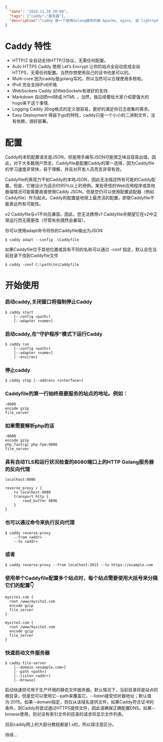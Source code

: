 ```json
{
  "date": "2019.11.28 20:00",
  "tags": ["caddy","服务器"],
  "description":"caddy 是一个使用Golang编写的像 Apache, nginx, 或 lighttpd 的web服务器，一个小小的二进制文件即可部署，默认支持 https，支持自动签发 Let’s Encrypt 证书,丰富的插件系统，可以快速配置缓存、CORS、自动拉取 Git 仓库、Markdown 支持、ip/地区过滤等十分强大的功能"
}
```

# Caddy 特性

- HTTP/2 全自动支持HTTP/2协议，无需任何配置。
- Auto HTTPS Caddy 使用 Let’s Encrypt 让你的站点全自动变成全站HTTPS，无需任何配置。当然你想使用自己的证书也是可以的。
- Multi-core 因为caddy是golang写的，所以当然可以合理使用多核啦。
- IPv6 完全支持IPv6环境.
- WebSockets Caddy 对WebSockets有很好的支持.
- Markdown 自动把md转成 HTML ，当然，我后续要给大家介绍更强大的hugo来干这个事情.
- Logging Caddy 对log格式的定义很容易，更好的满足你日志收集的需求。
- Easy Deployment 得益于go的特性，caddy只是一个小小的二进制文件，没有依赖，很好部署。


# 配置

Caddy的本机配置语言是JSON，但是用手编写JSON可能很乏味且容易出错。因此，对于大多数用户而言，Caddyfile是配置Caddy的第一选择，因为Caddyfile的学习速度非常快，易于理解，并且对开发人员而言非常有效。

Caddyfile的表现力不如Caddy的本地JSON，因此无法描述所有可能的Caddy配置。但是，它被设计为适合约95％以上的用例。某些奇怪的Web应用程序或其他极端情况可能需要直接使用Caddy JSON，但是您仍可以使用配置适配器（例如Caddyfile）作为起点。Caddy的配置是地球上最灵活的配置，即使Caddyfile不能表达所有可能性。

v2 Caddyfile与v1不向后兼容。因此，您无法携带v1 Caddyfile并期望它在v2中正常运行而无需更改（尽管有些偶然会兼容）。


你可以使用adapt命令将你的Caddyfile输出为JSON

```
$ caddy adapt --config .\Caddyfile
```




如果Caddyfile位于其他位置或具有不同的名称可以通过 -conf 指定，默认会在当前目录下找到Caddyfile文件

```
$ caddy -conf C:\path\to\Caddyfile
```

# 开始使用

### 启动caddy,关闭窗口将强制停止Caddy

```
$ caddy start
	[--config <path>]
	[--adapter <name>]
```



### 启动caddy,在“守护程序”模式下运行Caddy

```
$ caddy run
	[--config <path>]
	[--adapter <name>]
	[--environ]
```

### 停止caddy

```
$ caddy stop [--address <interface>]
```

### Caddyfile的第一行始终是要服务的站点的地址。例如：

```
:8080
encode gzip
file_server
```

### 如果需要解析php的话

```
:8080
encode gzip
php_fastcgi php-fpm:9000
file_server
```

### 具有自动TLS和运行状况检查的8080端口上的HTTP Golang服务器的反向代理

```
localhost:8086

reverse_proxy / {
	to localhost:8080
	transport http {
		read_buffer 4096
	}
}
```

### 也可以通过命令来执行反向代理

```
$ caddy reverse-proxy
	--from <addr>
	--to <addr>
```

### 或者

```
$ caddy reverse-proxy --from localhost:2015 --to https://example.com
```

### 使用单个Caddyfile配置多个站点时，每个站点需要使用大括号来分隔它们的配置👇

```
mysite1.com {
  root /www/mysite2.com
  encode gzip
  file_server
}

mysite2.com {
  root /www/mysite2.com
  encode gzip
  file_server
}
```

### 快速启动文件服务器

```
$ caddy file-server
	[--domain <example.com>]
	[--path <path>]
	[--listen <addr>]
	[--browse]
```

启动快速但可用于生产环境的静态文件服务器。默认情况下，当前目录将是站点的根目录，但是您可以使用它--path来覆盖它。--listen接受侦听器地址；默认值为:2015。如果--domain指定，则仅从该域名提供文件，如果Caddy符合证书的条件，则Caddy将尝试通过HTTPS提供文件，因此请确保正确配置DNS。如果--browse使用，则对没有索引文件的目录的请求将显示文件列表。


目前caddy网上的大部分教程都是1.x的，所以得注意区分。


待续...